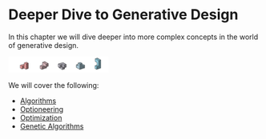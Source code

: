 # Deeper Dive to Generative Design

In this chapter we will dive deeper into more complex concepts in the world of generative design.

<img src="../assets/deeper/deeper.png" style="width:200px;"/>

We will cover the following:

* [Algorithms](02-01_algorithms/README.md)
* [Optioneering](02-02_optioneering.md)
* [Optimization](02-03_optimization/README.md)
* [Genetic Algorithms](02-04_genetic-algorithms/README.md)